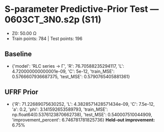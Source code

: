 # S-parameter Predictive-Prior Test — 0603CT_3N0.s2p (S11)
- Z0: 50.00 Ω
- Train points: 784  |  Test points: 196

## Baseline
- {'model': 'RLC series -> Γ', 'R': 76.70588235294117, 'L': 4.720000000000001e-09, 'C': 5e-12, 'train_MSE': 0.5766607936687375, 'test_MSE': 0.5790765405881361}

## UFRF Prior
- {'R': 71.22689075630252, 'L': 4.3828571428571434e-09, 'C': 7.5e-12, 'a': 0.2, 'phi': 3.141592653589793, 'train_MSE': np.float64(0.5376123870662738), 'test_MSE': 0.540007510044909, 'improvement_percent': 6.746781781825736}
**Held-out improvement:** 6.75%